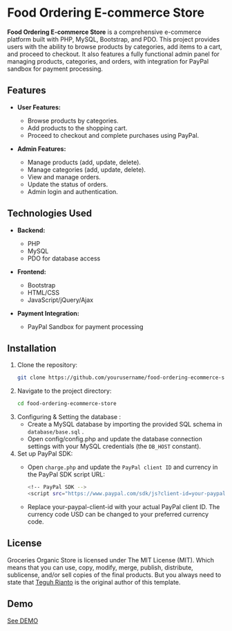 # Food Ordering E-commerce Store

**Food Ordering E-commerce Store** is a comprehensive e-commerce platform built with PHP, MySQL, Bootstrap, and PDO. This project provides users with the ability to browse products by categories, add items to a cart, and proceed to checkout. It also features a fully functional admin panel for managing products, categories, and orders, with integration for PayPal sandbox for payment processing.

## Features

- **User Features:**
  - Browse products by categories.
  - Add products to the shopping cart.
  - Proceed to checkout and complete purchases using PayPal.
  
- **Admin Features:**
  - Manage products (add, update, delete).
  - Manage categories (add, update, delete).
  - View and manage orders.
  - Update the status of orders.
  - Admin login and authentication.


## Technologies Used

- **Backend:**
  - PHP
  - MySQL
  - PDO for database access
  
- **Frontend:**
  - Bootstrap
  - HTML/CSS
  - JavaScript/jQuery/Ajax
  
- **Payment Integration:**
  - PayPal Sandbox for payment processing

## Installation

1. Clone the repository:
    ```bash
   git clone https://github.com/yourusername/food-ordering-ecommerce-store.git
2. Navigate to the project directory:
    ```bash
    cd food-ordering-ecommerce-store
3. Configuring & Setting the database :
    - Create a MySQL database by importing the provided SQL schema in ```database/base.sql``` .
    - Open config/config.php and update the database connection settings with your MySQL credentials (the ```DB_HOST``` constant).
4. Set up PayPal SDK:
    - Open ```charge.php``` and update the ```PayPal client ID``` and currency in the PayPal SDK script URL:
      
      ```bash
      <!-- PayPal SDK -->
      <script src="https://www.paypal.com/sdk/js?client-id=your-paypal-client-id&currency=USD"></script>
    - Replace your-paypal-client-id with your actual PayPal client ID. The currency code USD can be changed to your preferred currency code.

## License
Groceries Organic Store is licensed under The MIT License (MIT). Which means that you can use, copy, modify, merge, publish, distribute, sublicense, and/or sell copies of the final products. But you always need to state that [Teguh Rianto](https://github.com/teguhrianto) is the original author of this template.

## Demo
[See DEMO](https://groceries.teguhrianto.my.id)

